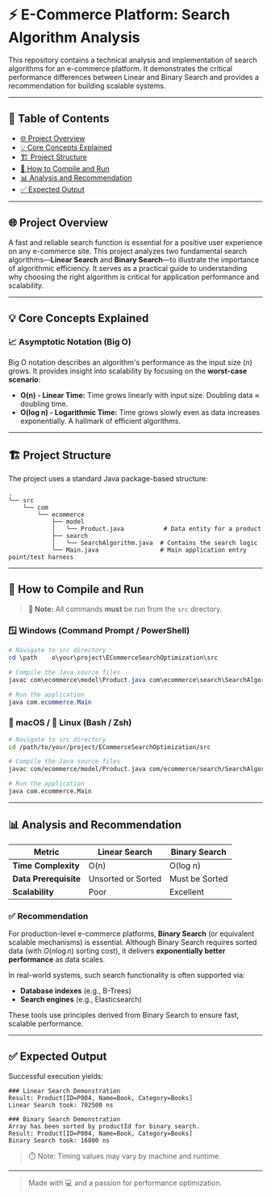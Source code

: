 
# ⚡ E-Commerce Platform: Search Algorithm Analysis

This repository contains a technical analysis and implementation of search algorithms for an e-commerce platform. It demonstrates the critical performance differences between Linear and Binary Search and provides a recommendation for building scalable systems.

---

## 📂 Table of Contents

- [🌐 Project Overview](#-project-overview)
- [💡 Core Concepts Explained](#-core-concepts-explained)
- [🏗️ Project Structure](#️-project-structure)
- [🚀 How to Compile and Run](#-how-to-compile-and-run)
- [📊 Analysis and Recommendation](#-analysis-and-recommendation)
- [✅ Expected Output](#-expected-output)

---

## 🌐 Project Overview

A fast and reliable search function is essential for a positive user experience on any e-commerce site. This project analyzes two fundamental search algorithms—**Linear Search** and **Binary Search**—to illustrate the importance of algorithmic efficiency. It serves as a practical guide to understanding why choosing the right algorithm is critical for application performance and scalability.

---

## 💡 Core Concepts Explained

### 📈 Asymptotic Notation (Big O)

Big O notation describes an algorithm's performance as the input size ($n$) grows. It provides insight into scalability by focusing on the **worst-case scenario**:

- **O(n) - Linear Time:** Time grows linearly with input size. Doubling data ≈ doubling time.
- **O(log n) - Logarithmic Time:** Time grows slowly even as data increases exponentially. A hallmark of efficient algorithms.

---

## 🏗️ Project Structure

The project uses a standard Java package-based structure:

```
.
└── src
    └── com
        └── ecommerce
            ├── model
            │   └── Product.java           # Data entity for a product
            ├── search
            │   └── SearchAlgorithm.java  # Contains the search logic
            └── Main.java                 # Main application entry point/test harness
```

---

## 🚀 How to Compile and Run

> **📌 Note:** All commands **must** be run from the `src` directory.

### 🪟 Windows (Command Prompt / PowerShell)

```powershell
# Navigate to src directory
cd \path	o\your\project\ECommerceSearchOptimization\src

# Compile the Java source files
javac com\ecommerce\model\Product.java com\ecommerce\search\SearchAlgorithm.java com\ecommerce\Main.java

# Run the application
java com.ecommerce.Main
```

### 🍎 macOS / 🐧 Linux (Bash / Zsh)

```bash
# Navigate to src directory
cd /path/to/your/project/ECommerceSearchOptimization/src

# Compile the Java source files
javac com/ecommerce/model/Product.java com/ecommerce/search/SearchAlgorithm.java com/ecommerce/Main.java

# Run the application
java com.ecommerce.Main
```

---

## 📊 Analysis and Recommendation

| Metric                | Linear Search      | Binary Search        |
|----------------------|--------------------|----------------------|
| **Time Complexity**   | O(n)               | O(log n)             |
| **Data Prerequisite** | Unsorted or Sorted | Must be Sorted       |
| **Scalability**       | Poor               | Excellent             |

### ✅ Recommendation

For production-level e-commerce platforms, **Binary Search** (or equivalent scalable mechanisms) is essential. Although Binary Search requires sorted data (with $O(n \log n)$ sorting cost), it delivers **exponentially better performance** as data scales.

In real-world systems, such search functionality is often supported via:

- **Database indexes** (e.g., B-Trees)
- **Search engines** (e.g., Elasticsearch)

These tools use principles derived from Binary Search to ensure fast, scalable performance.

---

## ✅ Expected Output

Successful execution yields:

```
### Linear Search Demonstration
Result: Product[ID=P004, Name=Book, Category=Books]
Linear Search took: 702500 ns

### Binary Search Demonstration
Array has been sorted by productId for binary search.
Result: Product[ID=P004, Name=Book, Category=Books]
Binary Search took: 16800 ns
```

> ⏱️ Note: Timing values may vary by machine and runtime.

---

> Made with 💻 and a passion for performance optimization.
